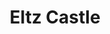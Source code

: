 ---
title: Eltz Castle
img: /assets/Eltz Castle, Wierschem, Germany.jpg
priority: '37'
path: /Castle
---